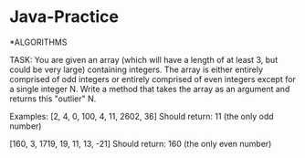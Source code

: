 # Java-Practice

*ALGORITHMS

TASK: You are given an array (which will have a length of at least 3, but could be very large) containing integers. The array is either entirely comprised of odd integers or entirely comprised of even integers except for a single integer N. Write a method that takes the array as an argument and returns this "outlier" N.

Examples: [2, 4, 0, 100, 4, 11, 2602, 36] Should return: 11 (the only odd number)

[160, 3, 1719, 19, 11, 13, -21] Should return: 160 (the only even number)
